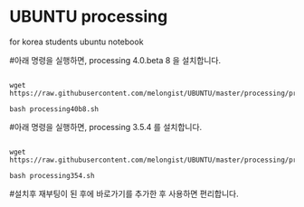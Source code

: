 # UBUNTU processing
for korea students ubuntu notebook 


#아래 명령을 실행하면, processing 4.0.beta 8 을 설치합니다.   
   
<pre><code>
wget https://raw.githubusercontent.com/melongist/UBUNTU/master/processing/processing40b8.sh
   
bash processing40b8.sh
</code></pre>




#아래 명령을 실행하면, processing 3.5.4 를 설치합니다.   
   
<pre><code>
wget https://raw.githubusercontent.com/melongist/UBUNTU/master/processing/processing354.sh
   
bash processing354.sh
</code></pre>

#설치후 재부팅이 된 후에 바로가기를 추가한 후 사용하면 편리합니다.
